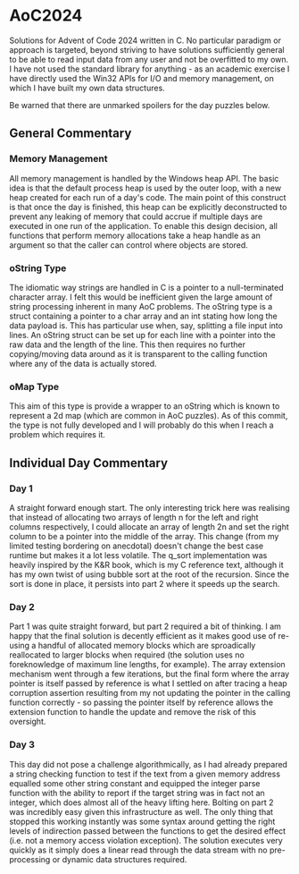 # AoC2024

Solutions for Advent of Code 2024 written in C. No particular paradigm or approach is targeted, beyond striving to have solutions sufficiently general to be able to read input data from any user and not be overfitted to my own. I have not used the standard library for anything - as an academic exercise I have directly used the Win32 APIs for I/O and memory management, on which I have built my own data structures. 

Be warned that there are unmarked spoilers for the day puzzles below.

## General Commentary

### Memory Management
All memory management is handled by the Windows heap API. The basic idea is that the default process heap is used by the outer loop, with a new heap created for each run of a day's code. The main point of this construct is that once the day is finished, this heap can be explicitly deconstructed to prevent any leaking of memory that could accrue if multiple days are executed in one run of the application. To enable this design decision, all functions that perform memory allocations take a heap handle as an argument so that the caller can control where objects are stored.

### oString Type
The idiomatic way strings are handled in C is a pointer to a null-terminated character array. I felt this would be inefficient given the large amount of string processing inherent in many AoC problems. The oString type is a struct containing a pointer to a char array and an int stating how long the data payload is. This has particular use when, say, splitting a file input into lines. An oString struct can be set up for each line with a pointer into the raw data and the length of the line. This then requires no further copying/moving data around as it is transparent to the calling function where any of the data is actually stored.

### oMap Type
This aim of this type is provide a wrapper to an oString which is known to represent a 2d map (which are common in AoC puzzles). As of this commit, the type is not fully developed and I will probably do this when I reach a problem which requires it.

## Individual Day Commentary

### Day 1
A straight forward enough start. The only interesting trick here was realising that instead of allocating two arrays of length n for the left and right columns respectively, I could allocate an array of length 2n and set the right column to be a pointer into the middle of the array. This change (from my limited testing bordering on anecdotal) doesn't change the best case runtime but makes it a lot less volatile. The q_sort implementation was heavily inspired by the K&R book, which is my C reference text, although it has my own twist of using bubble sort at the root of the recursion. Since the sort is done in place, it persists into part 2 where it speeds up the search.

### Day 2
Part 1 was quite straight forward, but part 2 required a bit of thinking. I am happy that the final solution is decently efficient as it makes good use of re-using a handful of allocated memory blocks which are sproadically reallocated to larger blocks when required (the solution uses no foreknowledge of maximum line lengths, for example). The array extension mechanism went through a few iterations, but the final form where the array pointer is itself passed by reference is what I settled on after tracing a heap corruption assertion resulting from my not updating the pointer in the calling function correctly - so passing the pointer itself by reference allows the extension function to handle the update and remove the risk of this oversight.

### Day 3
This day did not pose a challenge algorithmically, as I had already prepared a string checking function to test if the text from a given memory address equalled some other string constant and equipped the integer parse function with the ability to report if the target string was in fact not an integer, which does almost all of the heavy lifting here. Bolting on part 2 was incredibly easy given this infrastructure as well. The only thing that stopped this working instantly was some syntax around getting the right levels of indirection passed between the functions to get the desired effect (i.e. not a memory access violation exception). The solution executes very quickly as it simply does a linear read through the data stream with no pre-processing or dynamic data structures required.